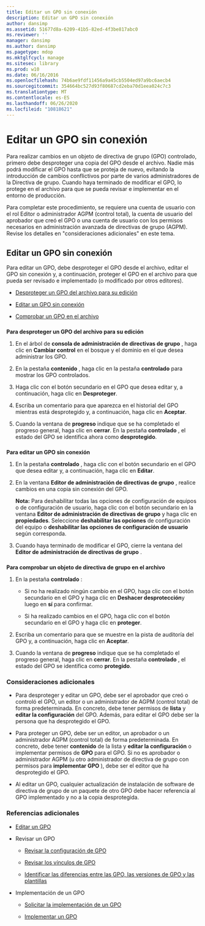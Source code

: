 ```yaml
---
title: Editar un GPO sin conexión
description: Editar un GPO sin conexión
author: dansimp
ms.assetid: 51677d8a-6209-41b5-82ed-4f3be817abc0
ms.reviewer: ''
manager: dansimp
ms.author: dansimp
ms.pagetype: mdop
ms.mktglfcycl: manage
ms.sitesec: library
ms.prod: w10
ms.date: 06/16/2016
ms.openlocfilehash: 74b6ae9fdf11456a9a45cb5504ed97a9bc6aecb4
ms.sourcegitcommit: 354664bc527d93f80687cd2eba70d1eea024c7c3
ms.translationtype: MT
ms.contentlocale: es-ES
ms.lasthandoff: 06/26/2020
ms.locfileid: "10818621"
---
```

# Editar un GPO sin conexión


Para realizar cambios en un objeto de directiva de grupo (GPO) controlado, primero debe desproteger una copia del GPO desde el archivo. Nadie más podrá modificar el GPO hasta que se proteja de nuevo, evitando la introducción de cambios conflictivos por parte de varios administradores de la Directiva de grupo. Cuando haya terminado de modificar el GPO, lo protege en el archivo para que se pueda revisar e implementar en el entorno de producción.

Para completar este procedimiento, se requiere una cuenta de usuario con el rol Editor o administrador AGPM (control total), la cuenta de usuario del aprobador que creó el GPO o una cuenta de usuario con los permisos necesarios en administración avanzada de directivas de grupo (AGPM). Revise los detalles en "consideraciones adicionales" en este tema.

## Editar un GPO sin conexión


Para editar un GPO, debe desproteger el GPO desde el archivo, editar el GPO sin conexión y, a continuación, proteger el GPO en el archivo para que pueda ser revisado e implementado (o modificado por otros editores).

-   [Desproteger un GPO del archivo para su edición](#bkmk-checkout)

-   [Editar un GPO sin conexión](#bkmk-edit)

-   [Comprobar un GPO en el archivo](#bkmk-checkin)

### <a href="" id="bkmk-checkout"></a>

**Para desproteger un GPO del archivo para su edición**

1.  En el árbol de **consola de administración de directivas de grupo** , haga clic en **Cambiar control** en el bosque y el dominio en el que desea administrar los GPO.

2.  En la pestaña **contenido** , haga clic en la pestaña **controlado** para mostrar los GPO controlados.

3.  Haga clic con el botón secundario en el GPO que desea editar y, a continuación, haga clic en **Desproteger**.

4.  Escriba un comentario para que aparezca en el historial del GPO mientras está desprotegido y, a continuación, haga clic en **Aceptar**.

5.  Cuando la ventana de **progreso** indique que se ha completado el progreso general, haga clic en **cerrar**. En la pestaña **controlado** , el estado del GPO se identifica ahora como **desprotegido**.

### <a href="" id="bkmk-edit"></a>

**Para editar un GPO sin conexión**

1.  En la pestaña **controlado** , haga clic con el botón secundario en el GPO que desea editar y, a continuación, haga clic en **Editar**.

2.  En la ventana **Editor de administración de directivas de grupo** , realice cambios en una copia sin conexión del GPO.

    **Nota:**  Para deshabilitar todas las opciones de configuración de equipos o de configuración de usuario, haga clic con el botón secundario en la ventana **Editor de administración de directivas de grupo** y haga clic en **propiedades**. Seleccione **deshabilitar las opciones** de configuración del equipo o **deshabilitar las opciones de configuración de usuario** según corresponda.

     

3.  Cuando haya terminado de modificar el GPO, cierre la ventana del **Editor de administración de directivas de grupo** .

### <a href="" id="bkmk-checkin"></a>

**Para comprobar un objeto de directiva de grupo en el archivo**

1.  En la pestaña **controlado** :

    -   Si no ha realizado ningún cambio en el GPO, haga clic con el botón secundario en el GPO y haga clic en **Deshacer desprotección**y luego en **sí** para confirmar.

    -   Si ha realizado cambios en el GPO, haga clic con el botón secundario en el GPO y haga clic en **proteger**.

2.  Escriba un comentario para que se muestre en la pista de auditoría del GPO y, a continuación, haga clic en **Aceptar**.

3.  Cuando la ventana de **progreso** indique que se ha completado el progreso general, haga clic en **cerrar**. En la pestaña **controlado** , el estado del GPO se identifica como **protegido**.

### Consideraciones adicionales

-   Para desproteger y editar un GPO, debe ser el aprobador que creó o controló el GPO, un editor o un administrador de AGPM (control total) de forma predeterminada. En concreto, debe tener permisos de **lista** y **editar la configuración** del GPO. Además, para editar el GPO debe ser la persona que ha desprotegido el GPO.

-   Para proteger un GPO, debe ser un editor, un aprobador o un administrador AGPM (control total) de forma predeterminada. En concreto, debe tener **contenido** de la lista y **editar la configuración** o implementar permisos de **GPO** para el GPO. Si no es aprobador o administrador AGPM (u otro administrador de directiva de grupo con permisos para **implementar GPO** ), debe ser el editor que ha desprotegido el GPO.

-   Al editar un GPO, cualquier actualización de instalación de software de directiva de grupo de un paquete de otro GPO debe hacer referencia al GPO implementado y no a la copia desprotegida.

### Referencias adicionales

-   [Editar un GPO](editing-a-gpo-agpm30ops.md)

-   Revisar un GPO

    -   [Revisar la configuración de GPO](review-gpo-settings-agpm30ops.md)

    -   [Revisar los vínculos de GPO](review-gpo-links-agpm30ops.md)

    -   [Identificar las diferencias entre las GPO, las versiones de GPO y las plantillas](identify-differences-between-gpos-gpo-versions-or-templates-agpm30ops.md)

-   Implementación de un GPO

    -   [Solicitar la implementación de un GPO](request-deployment-of-a-gpo-agpm30ops.md)

    -   [Implementar un GPO](deploy-a-gpo-agpm30ops.md)

 

 





